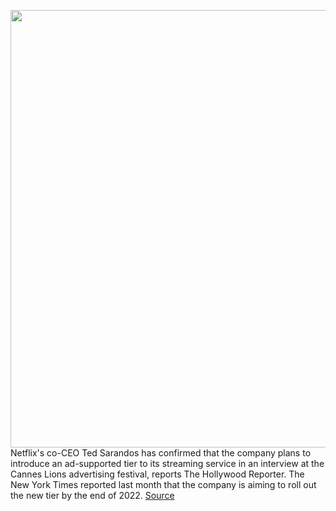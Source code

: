 <img src='https://cdn.vox-cdn.com/thumbor/WRpN8p01kMYoyl2kjQvyl9cawDE=/0x0:4801x3200/1200x800/filters:focal(3124x1319:3892x2087)/cdn.vox-cdn.com/uploads/chorus_image/image/71011548/1404644244.0.jpg' width='700px' /><br/>
Netflix's co-CEO Ted Sarandos has confirmed that the company plans to introduce an ad-supported tier to its streaming service in an interview at the Cannes Lions advertising festival, reports The Hollywood Reporter. The New York Times reported last month that the company is aiming to roll out the new tier by the end of 2022.
<a href='https://www.theverge.com/2022/6/24/23181367/netflix-ad-supported-tier-confirmed-partners-growth-hardware-acquisition'> Source <a/>